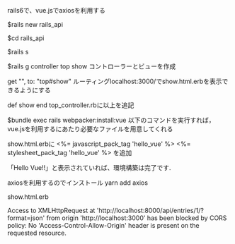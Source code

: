 
rails6で、vue.jsでaxiosを利用する


$rails new rails_api

$cd rails_api

$rails s

$rails g controller top show
コントローラーとビューを作成

get "", to: "top#show"
ルーティングlocalhost:3000/でshow.html.erbを表示できるようにする

def show
end
top_controller.rbに以上を追記

$bundle exec rails webpacker:install:vue
以下のコマンドを実行すれば，vue.jsを利用するにあたり必要なファイルを用意してくれる

show.html.erbに
<%= javascript_pack_tag 'hello_vue' %>
<%= stylesheet_pack_tag 'hello_vue' %>
を追加

「Hello Vue!!」と表示されていれば、環境構築は完了です.

axiosを利用するのでインストール
yarn add axios

show.html.erb



Access to XMLHttpRequest at 'http://localhost:8000/api/entries/1/?format=json' from origin 'http://localhost:3000' has been blocked by CORS policy: No 'Access-Control-Allow-Origin' header is present on the requested resource.
